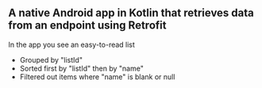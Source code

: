 A native Android app in Kotlin that retrieves data from an endpoint using Retrofit
---
In the app you see an easy-to-read list 
- Grouped by "listId"
- Sorted first by "listId" then by "name"
- Filtered out items where "name" is blank or null
